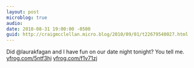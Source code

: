 ```yaml
---
layout: post
microblog: true
audio: 
date: 2010-08-31 19:00:00 -0500
guid: http://craigmcclellan.micro.blog/2010/09/01/t22679540027.html
---
```

Did @laurakfagan and I have fun on our date night tonight? You tell me. [yfrog.com/5ntf3hj](http://yfrog.com/5ntf3hj) [yfrog.com/f1v71zj](http://yfrog.com/f1v71zj)
